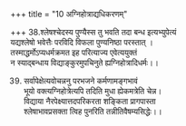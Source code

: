 +++
title = "10 अग्निहोत्राद्यधिकरणम्"

+++
38.श्लेषश्चेदस्य पुण्यैस्स तु भवति तदा बन्ध इत्यभ्युपेत्यं  
यद्यश्लेषो भवेत्तैः परविदि विफला पुण्यनिष्ठा परस्तात् ।  
तस्माद्धर्मोऽप्यधर्मक्रमत इह परित्याज्य एवेत्ययुक्तं  
न स्याद्बन्धाय विद्याङ्कुरमुपचिनुते ह्यग्निहोत्रादिधर्मः।।

39. सर्वापेक्षेत्यवोचन्ननु परभजने कर्मणामङ्गभावं  
भूयो वक्त्यग्निहोत्रेत्यपि तदिति मुधा ह्येकमत्रेति चेन्न।  
विद्याया नैरपेक्ष्यात्तदपरिकरता शङ्किता प्रागपास्ता  
श्लेषाभावप्रसक्ता त्विह पुनरिति तन्नीतिवैषम्यसिद्धेः।।